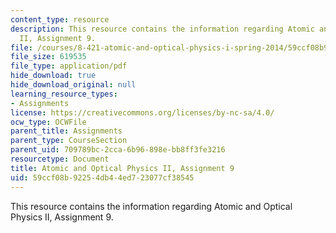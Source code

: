 ```yaml
---
content_type: resource
description: This resource contains the information regarding Atomic and Optical Physics
  II, Assignment 9.
file: /courses/8-421-atomic-and-optical-physics-i-spring-2014/59ccf08b92254db44ed723077cf38545_MIT8_421S14_homeWork9.pdf
file_size: 619535
file_type: application/pdf
hide_download: true
hide_download_original: null
learning_resource_types:
- Assignments
license: https://creativecommons.org/licenses/by-nc-sa/4.0/
ocw_type: OCWFile
parent_title: Assignments
parent_type: CourseSection
parent_uid: 709789bc-2cca-6b96-898e-bb8ff3fe3216
resourcetype: Document
title: Atomic and Optical Physics II, Assignment 9
uid: 59ccf08b-9225-4db4-4ed7-23077cf38545
---
```

This resource contains the information regarding Atomic and Optical Physics II, Assignment 9.